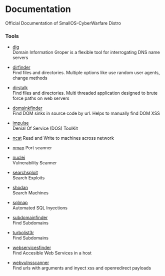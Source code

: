 # Documentation

Official Documentation of SmallOS-CyberWarfare Distro

### Tools
- [dig](https://github.com/smallOS-cyberwarfare/smallOS-cyberwarfare/blob/master/docs/Tools/dig/README.md)  
Domain Information Groper is a flexible tool for interrogating DNS name servers  
  
- [dirfinder](https://github.com/smallOS-cyberwarfare/smallOS-cyberwarfare/blob/master/docs/Tools/dirfinder/README.md)  
Find files and directories. Multiple options like use random user agents, change methods  
  
- [dirstalk](https://github.com/smallOS-cyberwarfare/smallOS-cyberwarfare/blob/master/docs/Tools/dirstalk/README.md)  
Find files and directories. Multi threaded application designed to brute force paths on web servers  
  
- [domsinkfinder](https://github.com/smallOS-cyberwarfare/smallOS-cyberwarfare/blob/master/docs/Tools/domsinkfinder/README.md)  
Find DOM sinks in source code by url. Helps to manually find DOM XSS  
  
- [impulse](https://github.com/smallOS-cyberwarfare/smallOS-cyberwarfare/blob/master/docs/Tools/impulse/README.md)  
Denial Of Service (DOS) ToolKit  
  
- [ncat](https://github.com/smallOS-cyberwarfare/smallOS-cyberwarfare/blob/master/docs/Tools/ncat/README.md)
Read and Write to machines across network

- [nmap](https://github.com/smallOS-cyberwarfare/smallOS-cyberwarfare/blob/master/docs/Tools/nmap/README.md)
Port scanner

- [nuclei](https://github.com/smallOS-cyberwarfare/smallOS-cyberwarfare/blob/master/docs/Tools/nuclei/README.md)  
Vulnerability Scanner  

- [searchsploit](https://github.com/smallOS-cyberwarfare/smallOS-cyberwarfare/blob/master/docs/Tools/searchsploit/README.md)  
Search Exploits  

- [shodan](https://github.com/smallOS-cyberwarfare/smallOS-cyberwarfare/blob/master/docs/Tools/shodan/README.md)  
Search Machines  
  
- [sqlmap](https://github.com/smallOS-cyberwarfare/smallOS-cyberwarfare/blob/master/docs/Tools/sqlmap/README.md)  
Automated SQL Inyections  
  
- [subdomainfinder](https://github.com/smallOS-cyberwarfare/smallOS-cyberwarfare/blob/master/docs/Tools/subdomainfinder/README.md)  
Find Subdomains  
  
- [turbolist3r](https://github.com/smallOS-cyberwarfare/smallOS-cyberwarfare/blob/master/docs/Tools/turbolist3r/README.md)  
Find Subdomains  

- [webservicesfinder](https://github.com/smallOS-cyberwarfare/smallOS-cyberwarfare/blob/master/docs/Tools/webservicesfinder/README.md)  
Find Accesible Web Services in a host  
  
- [webvulnsscanner](https://github.com/smallOS-cyberwarfare/smallOS-cyberwarfare/blob/master/docs/Tools/webvulnsscanner/README.md)  
Find urls with arguments and inyect xss and openredirect payloads  
  
